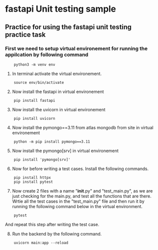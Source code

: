 # fastapi Unit testing sample

## Practice for using the fastapi unit testing practice task

### First we need to setup virtual environement for running the appilcation by following command
```
    python3 -m venv env
```

1. In terminal activate the virtual environement. 

```
    source env/bin/activate
```

2. Now install the fastapi in virtual environement
```    
    pip install fastapi  
```

3. Now install the uvicorn in virtual environement
```    
    pip install uvicorn
```

4. Now install the pymongo==3.11 from atlas mongodb from site in virtual environement
```    
    python -m pip install pymongo==3.11
```

5. Now install the pymongo[srv] in virtual environement
```    
    pip install 'pymongo[srv]' 
```

6. Now for before writing a test cases. Install the following commands.
```
    pip install httpx
    pip install pytest
```

7. Now create 2 files with a name "__init__.py" and "test_main.py", as we are just checking for the main.py, and test all the functions that are there. Wrtie all the test cases in the "test_main.py" file and then run it by running the following command below in the virtual environment. 
```
    pytest

```
And repeat this step after writing the test case.

8. Run the backend by the following command.
```    
    uvicorn main:app --reload
```